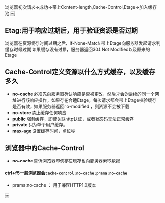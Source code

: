浏览器初次请求->成功->带上Content-length,Cache-Control,Etage->加入缓存池
￼
## Etag:用于响应过期后，用于验证资源是否过期
浏览器在资源缓存时间过期之后，If-None-Match 带上Etage向服务器发起请求判缓存时候过期
如果缓存没有过期，服务器返回304 Not Modified以及原来的Etage

## Cache-Control定义资源以什么方式缓存，以及缓存多久
- **no-cache** 必须先向服务器确认响应是否被更改，然后才会对后续的同一个网址进行該响应操作，如果存在合适Etage，每次请求都会带上Etage校验缓存是否有效，如果服务器返回no-modified ，则资源不会被下载
- **no-store** 禁止缓存任何响应
- **public** 强制缓存，即使关联http认证，或者状态码无法正常缓存
- **private** 只为单个用户缓存。
- **max-age** 设置缓存时间，单位秒

## 浏览器中的Cache-Control
- **no-cache** 告诉浏览器即使存在缓存也向服务器索取数据
#### ctrl+f5一般浏览器会`cache-control:no-cache;prama:no-cache`
- prama:no-cache ： 用于兼容HTTP1.0版本


￼
